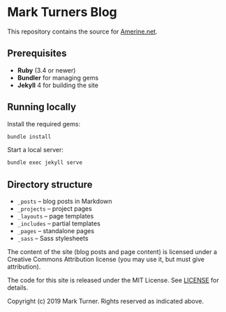 Mark Turners Blog
=================

This repository contains the source for [Amerine.net](http://www.amerine.net).

## Prerequisites

- **Ruby** (3.4 or newer)
- **Bundler** for managing gems
- **Jekyll** 4 for building the site

## Running locally

Install the required gems:

```bash
bundle install
```

Start a local server:

```bash
bundle exec jekyll serve
```

## Directory structure

- `_posts` &ndash; blog posts in Markdown
- `_projects` &ndash; project pages
- `_layouts` &ndash; page templates
- `_includes` &ndash; partial templates
- `_pages` &ndash; standalone pages
- `_sass` &ndash; Sass stylesheets

The content of the site (blog posts and page content) is licensed under a Creative Commons Attribution license (you may use it, but must give attribution).

The code for this site is released under the MIT License. See [LICENSE](LICENSE) for details.

Copyright (c) 2019 Mark Turner. Rights reserved as indicated above.
